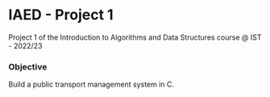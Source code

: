 # IAED - Project 1
Project 1 of the Introduction to Algorithms and Data Structures course @ IST - 2022/23
### Objective
Build a public transport management system in C.

